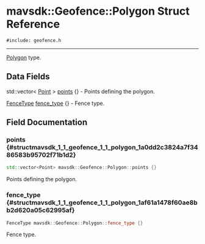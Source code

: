 # mavsdk::Geofence::Polygon Struct Reference
`#include: geofence.h`

----


[Polygon](structmavsdk_1_1_geofence_1_1_polygon.md) type. 


## Data Fields


std::vector< [Point](structmavsdk_1_1_geofence_1_1_point.md) > [points](#structmavsdk_1_1_geofence_1_1_polygon_1a0dd2c3824a7f3486583b95702f71b1d2) {} - Points defining the polygon.

[FenceType](classmavsdk_1_1_geofence.md#classmavsdk_1_1_geofence_1a51196ded958aa9d4b3f25cde95da48e5) [fence_type](#structmavsdk_1_1_geofence_1_1_polygon_1af61a1478f60ae8bb2d620a05c62995af) {} - Fence type.


## Field Documentation


### points {#structmavsdk_1_1_geofence_1_1_polygon_1a0dd2c3824a7f3486583b95702f71b1d2}

```cpp
std::vector<Point> mavsdk::Geofence::Polygon::points {}
```


Points defining the polygon.


### fence_type {#structmavsdk_1_1_geofence_1_1_polygon_1af61a1478f60ae8bb2d620a05c62995af}

```cpp
FenceType mavsdk::Geofence::Polygon::fence_type {}
```


Fence type.

